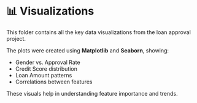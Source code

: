 

# 📊 Visualizations

This folder contains all the key data visualizations from the loan approval project.

The plots were created using **Matplotlib** and **Seaborn**, showing:
- Gender vs. Approval Rate
- Credit Score distribution
- Loan Amount patterns
- Correlations between features

These visuals help in understanding feature importance and trends.
